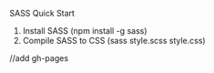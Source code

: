 SASS Quick Start
1) Install SASS (npm install -g sass)
2) Compile SASS to CSS (sass style.scss style.css) 

//add gh-pages